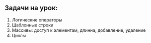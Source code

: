 ## Задачи на урок:

1. Логические операторы
2. Шаблонные строки
3. Массивы: доступ к элементам, длинна, добавление, удаление
4. Циклы













